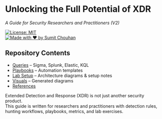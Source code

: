 # Unlocking the Full Potential of XDR
*A Guide for Security Researchers and Practitioners (V2)*

[![License: MIT](https://img.shields.io/badge/License-MIT-yellow.svg)](LICENSE)  
[![Made with ❤️ by Sumit Chouhan](https://img.shields.io/badge/Made%20By-Sumit%20Chouhan-blue)](https://www.sumitchouhan.com)

## Repository Contents
- [Queries](queries/) – Sigma, Splunk, Elastic, KQL
- [Playbooks](playbooks/) – Automation templates
- [Lab Setup](lab-setup/) – Architecture diagrams & setup notes
- [Visuals](visuals/) – Generated diagrams
- [References](references.md)

Extended Detection and Response (XDR) is not just another security product.  
This guide is written for researchers and practitioners with detection rules, hunting workflows, playbooks, metrics, and lab exercises.
